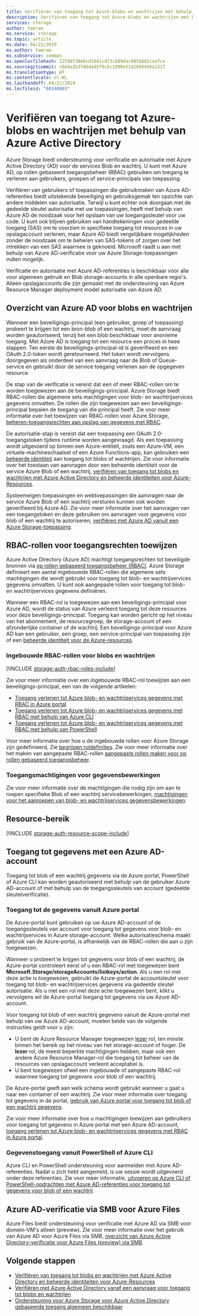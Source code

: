 ```yaml
---
title: Verifiëren van toegang tot Azure-blobs en wachtrijen met behulp van Azure Active Directory | Microsoft Docs
description: Verifiëren van toegang tot Azure-blobs en wachtrijen met behulp van Azure Active Directory.
services: storage
author: tamram
ms.service: storage
ms.topic: article
ms.date: 04/21/2019
ms.author: tamram
ms.subservice: common
ms.openlocfilehash: 12598f3866cd1041cdf3cb89dac985b8d2caafce
ms.sourcegitcommit: c884e2b3746d4d5f0c5c1090e51d2056456a1317
ms.translationtype: HT
ms.contentlocale: nl-NL
ms.lasthandoff: 04/22/2019
ms.locfileid: "60148803"
---
```

# <a name="authenticate-access-to-azure-blobs-and-queues-using-azure-active-directory"></a>Verifiëren van toegang tot Azure-blobs en wachtrijen met behulp van Azure Active Directory

Azure Storage biedt ondersteuning voor verificatie en autorisatie met Azure Active Directory (AD) voor de services Blob en wachtrij. U kunt met Azure AD, op rollen gebaseerd toegangsbeheer (RBAC) gebruiken om toegang te verlenen aan gebruikers, groepen of service-principals van toepassing. 

Verifiëren van gebruikers of toepassingen die gebruikmaken van Azure AD-referenties biedt uitstekende beveiliging en gebruiksgemak ten opzichte van andere middelen van autorisatie. Terwijl u kunt echter ook doorgaan met de gedeelde sleutel autorisatie met uw toepassingen, heeft met behulp van Azure AD de noodzaak voor het opslaan van uw toegangssleutel voor uw code. U kunt ook blijven gebruiken van handtekeningen voor gedeelde toegang (SAS) om te voorzien in specifieke toegang tot resources in uw opslagaccount verlenen, maar Azure AD biedt vergelijkbare mogelijkheden zonder de noodzaak om te beheren van SAS-tokens of zorgen over het intrekken van een SAS waarmee is geknoeid. Microsoft raadt u aan met behulp van Azure AD-verificatie voor uw Azure Storage-toepassingen indien mogelijk.

Verificatie en autorisatie met Azure AD-referenties is beschikbaar voor alle voor algemeen gebruik en Blob storage-accounts in alle openbare regio's. Alleen opslagaccounts die zijn gemaakt met de ondersteuning van Azure Resource Manager deployment model autorisatie van Azure AD.

## <a name="overview-of-azure-ad-for-blobs-and-queues"></a>Overzicht van Azure AD voor blobs en wachtrijen

Wanneer een beveiligings-principal (een gebruiker, groep of toepassing) probeert te krijgen tot een bron-blob of een wachtrij, moet de aanvraag worden geautoriseerd, tenzij het een blob beschikbaar voor anonieme toegang. Met Azure AD is toegang tot een resource een proces in twee stappen. Ten eerste de beveiligings-principal-id is geverifieerd en een OAuth 2.0-token wordt geretourneerd. Het token wordt vervolgens doorgegeven als onderdeel van een aanvraag naar de Blob of Queue-service en gebruikt door de service toegang verlenen aan de opgegeven resource.

De stap van de verificatie is vereist dat een of meer RBAC-rollen om te worden toegewezen aan de beveiligings-principal. Azure Storage biedt RBAC-rollen die algemene sets machtigingen voor blob- en wachtrijservices gegevens omvatten. De rollen die zijn toegewezen aan een beveiligings-principal bepalen de toegang van die principal heeft. Zie voor meer informatie over het toewijzen van RBAC-rollen voor Azure Storage, [beheren-toegangsrechten aan opslag van gegevens met RBAC](storage-auth-aad-rbac.md).

De autorisatie-stap is vereist dat een toepassing een OAuth 2.0-toegangstoken tijdens runtime worden aangevraagd. Als een toepassing wordt uitgevoerd op binnen een Azure-entiteit, zoals een Azure-VM, een virtuele-machineschaalset of een Azure Functions-app, kan gebruiken een [beheerde identiteit](../../active-directory/managed-identities-azure-resources/overview.md) aan toegang tot blobs of wachtrijen. Zie voor informatie over het toestaan van aanvragen door een beheerde identiteit voor de service Azure Blob of een wachtrij, [verifiëren van toegang tot blobs en wachtrijen met Azure Active Directory en beheerde identiteiten voor Azure-Resources](storage-auth-aad-msi.md).

Systeemeigen toepassingen en webtoepassingen die aanvragen naar de service Azure Blob of een wachtrij versturen kunnen ook worden geverifieerd bij Azure AD. Zie voor meer informatie over het aanvragen van een toegangstoken en deze gebruiken om aanvragen voor gegevens voor blob of een wachtrij te autoriseren, [verifiëren met Azure AD vanuit een Azure Storage-toepassing](storage-auth-aad-app.md).

## <a name="assigning-rbac-roles-for-access-rights"></a>RBAC-rollen voor toegangsrechten toewijzen

Azure Active Directory (Azure AD) machtigt toegangsrechten tot beveiligde bronnen via [op rollen gebaseerd toegangsbeheer (RBAC)](../../role-based-access-control/overview.md). Azure Storage definieert een aantal ingebouwde RBAC-rollen die algemene sets machtigingen die wordt gebruikt voor toegang tot blob- en wachtrijservices gegevens omvatten. U kunt ook aangepaste rollen voor toegang tot blob- en wachtrijservices gegevens definiëren.

Wanneer een RBAC-rol is toegewezen aan een beveiligings-principal voor Azure AD, wordt de status van Azure verleent toegang tot deze resources voor deze beveiligings-principal. Toegang kan worden gericht op het niveau van het abonnement, de resourcegroep, de storage-account of een afzonderlijke container of de wachtrij. Een beveiligings-principal voor Azure AD kan een gebruiker, een groep, een service-principal van toepassing zijn of een [beheerde identiteit voor de Azure-resources](../../active-directory/managed-identities-azure-resources/overview.md).

### <a name="built-in-rbac-roles-for-blobs-and-queues"></a>Ingebouwde RBAC-rollen voor blobs en wachtrijen

[!INCLUDE [storage-auth-rbac-roles-include](../../../includes/storage-auth-rbac-roles-include.md)]

Zie voor meer informatie over een ingebouwde RBAC-rol toewijzen aan een beveiligings-principal, een van de volgende artikelen:

- [Toegang verlenen tot Azure blob- en wachtrijservices gegevens met RBAC in Azure portal](storage-auth-aad-rbac-portal.md)
- [Toegang verlenen tot Azure blob- en wachtrijservices gegevens met RBAC met behulp van Azure CLI](storage-auth-aad-rbac-cli.md)
- [Toegang verlenen tot Azure blob- en wachtrijservices gegevens met RBAC met behulp van PowerShell](storage-auth-aad-rbac-powershell.md)

Voor meer informatie over hoe u de ingebouwde rollen voor Azure Storage zijn gedefinieerd, Zie [begrijpen roldefinities](../../role-based-access-control/role-definitions.md#management-and-data-operations-preview). Zie voor meer informatie over het maken van aangepaste RBAC-rollen [aangepaste rollen maken voor op rollen gebaseerd toegangsbeheer](../../role-based-access-control/custom-roles.md).

### <a name="access-permissions-for-data-operations"></a>Toegangsmachtigingen voor gegevensbewerkingen

Zie voor meer informatie over de machtigingen die nodig zijn om aan te roepen specifieke Blob of een wachtrij servicebewerkingen, [machtigingen voor het aanroepen van blob- en wachtrijservices gegevensbewerkingen](https://docs.microsoft.com/rest/api/storageservices/authenticate-with-azure-active-directory#permissions-for-calling-blob-and-queue-data-operations).

## <a name="resource-scope"></a>Resource-bereik

[!INCLUDE [storage-auth-resource-scope-include](../../../includes/storage-auth-resource-scope-include.md)]

## <a name="access-data-with-an-azure-ad-account"></a>Toegang tot gegevens met een Azure AD-account

Toegang tot blob of een wachtrij gegevens via de Azure portal, PowerShell of Azure CLI kan worden geautoriseerd met behulp van de gebruiker Azure AD-account of met behulp van de toegangssleutels van account (gedeelde sleutelverificatie).

### <a name="data-access-from-the-azure-portal"></a>Toegang tot de gegevens vanuit Azure portal

De Azure-portal kunt gebruiken op uw Azure AD-account of de toegangssleutels van account voor toegang tot gegevens voor blob- en wachtrijservices in Azure storage-account. Welke autorisatieschema maakt gebruik van de Azure-portal, is afhankelijk van de RBAC-rollen die aan u zijn toegewezen.

Wanneer u probeert te krijgen tot gegevens voor blob of een wachtrij, de Azure-portal controleert eerst of u een RBAC-rol met toegewezen bent **Microsoft.Storage/storageAccounts/listkeys/action**. Als u een rol met deze actie is toegewezen, gebruikt de Azure-portal de accountsleutel voor toegang tot blob- en wachtrijservices gegevens via gedeelde sleutel autorisatie. Als u niet een rol met deze actie toegewezen bent, klikt u vervolgens wil de Azure-portal toegang tot gegevens via uw Azure AD-account.

Voor toegang tot blob of een wachtrij gegevens vanuit de Azure-portal met behulp van uw Azure AD-account, moeten beide van de volgende instructies geldt voor u zijn:

- U bent de Azure Resource Manager toegewezen [lezer](../../role-based-access-control/built-in-roles.md#reader) rol, ten minste binnen het bereik op het niveau van het storage-account of hoger. De **lezer** rol, de meest beperkte machtigingen hebben, maar ook een andere Azure Resource Manager-rol die toegang tot beheer van de resources van opslagaccount verleent acceptabel is.
- U bent toegewezen ofwel een ingebouwde of aangepaste RBAC-rol waarmee toegang tot gegevens voor blob of een wachtrij.

De Azure-portal geeft aan welk schema wordt gebruikt wanneer u gaat u naar een container of een wachtrij. Zie voor meer informatie over toegang tot gegevens in de portal, [gebruik van Azure portal voor toegang tot blob of een wachtrij gegevens](storage-access-blobs-queues-portal.md).

Zie voor meer informatie over hoe u machtigingen toewijzen aan gebruikers voor toegang tot gegevens in Azure portal met een Azure AD-account, [toegang verlenen tot Azure blob- en wachtrijservices gegevens met RBAC in Azure portal](storage-auth-aad-rbac-portal.md).

### <a name="data-access-from-powershell-or-azure-cli"></a>Gegevenstoegang vanuit PowerShell of Azure CLI

Azure CLI en PowerShell ondersteuning voor aanmelden met Azure AD-referenties. Nadat u zich hebt aangemeld, is uw sessie wordt uitgevoerd onder deze referenties. Zie voor meer informatie, [uitvoeren op Azure CLI of PowerShell-opdrachten met Azure AD-referenties voor toegang tot gegevens voor blob of een wachtrij](storage-auth-aad-script.md).

## <a name="azure-ad-authentication-over-smb-for-azure-files"></a>Azure AD-verificatie via SMB voor Azure Files

Azure Files biedt ondersteuning voor verificatie met Azure AD via SMB voor domein-VM's alleen (preview). Zie voor meer informatie over het gebruik van Azure AD voor Azure Files via SMB, [overzicht van Azure Active Directory-verificatie voor Azure Files (preview) via SMB](../files/storage-files-active-directory-overview.md).

## <a name="next-steps"></a>Volgende stappen

- [Verifiëren van toegang tot blobs en wachtrijen met Azure Active Directory en beheerde identiteiten voor Azure-Resources](storage-auth-aad-msi.md)
- [Verifiëren met Azure Active Directory vanaf een aanvraag voor toegang tot blobs en wachtrijen](storage-auth-aad-app.md)
- [Ondersteuning voor Azure Storage voor Azure Active Directory gebaseerde toegang algemeen beschikbaar](https://azure.microsoft.com/blog/azure-storage-support-for-azure-ad-based-access-control-now-generally-available/)
